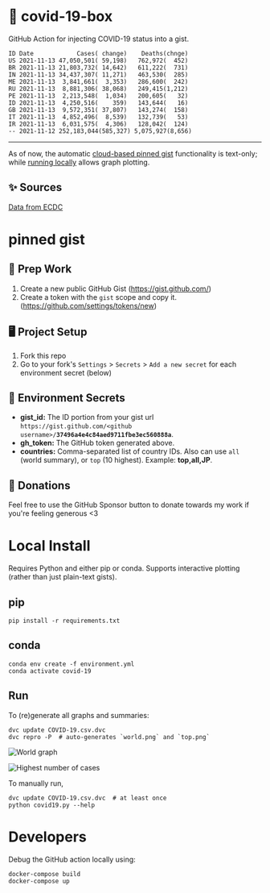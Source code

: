 # 🏥 covid-19-box

GitHub Action for injecting COVID-19 status into a gist.

```
ID Date            Cases( change)    Deaths(chnge)
US 2021-11-13 47,050,501( 59,198)   762,972(  452)
BR 2021-11-13 21,803,732( 14,642)   611,222(  731)
IN 2021-11-13 34,437,307( 11,271)   463,530(  285)
ME 2021-11-13  3,841,661(  3,353)   286,600(  242)
RU 2021-11-13  8,881,306( 38,068)   249,415(1,212)
PE 2021-11-13  2,213,548(  1,034)   200,605(   32)
ID 2021-11-13  4,250,516(    359)   143,644(   16)
GB 2021-11-13  9,572,351( 37,807)   143,274(  158)
IT 2021-11-13  4,852,496(  8,539)   132,739(   53)
IR 2021-11-13  6,031,575(  4,306)   128,042(  124)
-- 2021-11-12 252,183,044(585,327) 5,075,927(8,656)
```

---

As of now, the automatic [cloud-based pinned gist](#pinned-gist) functionality is text-only;
while [running locally](#local-install) allows graph plotting.

## ✨ Sources

[Data from ECDC](https://www.ecdc.europa.eu/en/publications-data/download-todays-data-geographic-distribution-covid-19-cases-worldwide)

# pinned gist

## 🎒 Prep Work
1. Create a new public GitHub Gist (https://gist.github.com/)
1. Create a token with the `gist` scope and copy it. (https://github.com/settings/tokens/new)

## 🖥 Project Setup
1. Fork this repo
1. Go to your fork's `Settings` > `Secrets` > `Add a new secret` for each environment secret (below)

## 🤫 Environment Secrets
- **gist_id:** The ID portion from your gist url `https://gist.github.com/<github username>/`**`37496a4e4c84aed9711fbe3ec560888a`**.
- **gh_token:** The GitHub token generated above.
- **countries:** Comma-separated list of country IDs. Also can use `all` (world summary), or `top` (10 highest). Example: **top,all,JP**.

## 💸 Donations

Feel free to use the GitHub Sponsor button to donate towards my work if you're feeling generous <3

# Local Install

Requires Python and either pip or conda. Supports interactive plotting (rather than just plain-text gists).

## pip

```
pip install -r requirements.txt
```

## conda

```
conda env create -f environment.yml
conda activate covid-19
```

## Run

To (re)generate all graphs and summaries:

```
dvc update COVID-19.csv.dvc
dvc repro -P  # auto-generates `world.png` and `top.png`
```

![World graph](world.png)

![Highest number of cases](top.png)

To manually run,

```
dvc update COVID-19.csv.dvc  # at least once
python covid19.py --help
```

# Developers

Debug the GitHub action locally using:

```
docker-compose build
docker-compose up
```
